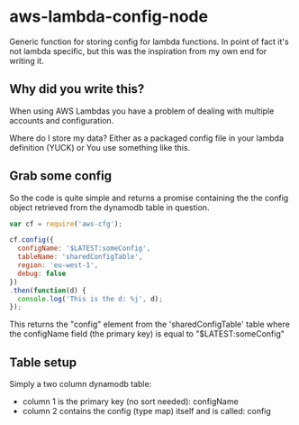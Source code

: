 # aws-lambda-config-node
Generic function for storing config for lambda functions. In point of fact it's not lambda specific,
but this was the inspiration from my own end for writing it.

## Why did you write this?
When using AWS Lambdas you have a problem of dealing with multiple accounts and configuration.

 Where do I store my data?
   Either as a packaged config file in your lambda definition (YUCK)
 or
    You use something like this. 
   

## Grab some config
So the code is quite simple and returns a promise containing the the config object retrieved 
from the dynamodb table in question.

```javascript
var cf = require('aws-cfg');

cf.config({
  configName: '$LATEST:someConfig',
  tableName: 'sharedConfigTable',
  region: 'eu-west-1',
  debug: false
})
.then(function(d) {
  console.log('This is the d: %j', d);
});
```

This returns the "config" element from the 'sharedConfigTable' table where the configName field
(the primary key) is equal to "$LATEST:someConfig"

## Table setup
Simply a two column dynamodb table:
 * column 1 is the primary key (no sort needed): configName
 * column 2 contains the config (type map) itself and is called: config

